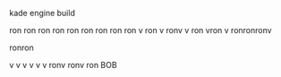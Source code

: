 kade engine build

ron
ron
ron
ron
ron
ron
ron
ron
ron
v
ron
v
ronv
v
ron
vron
v
ronronronv

ronron

v
v
v
v
v
v
ronv
ronv
ron
BOB

